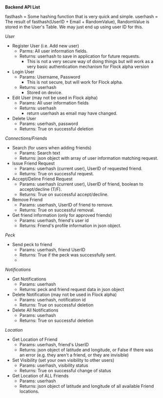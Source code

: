 **Backend API List**

fasthash = Some hashing function that is very quick and simple.
userhash = The result of fasthash(UserID + Email + RandomValue), RandomValue is stored in the User's Table. We may just end up using user ID for this.

*User*

 - Register User (i.e. Add new user)
     - Parms: All user information fields.
     - Returns: userhash to save in application for future requests.
         - This is not a very secure way of doing things but will work as a very basic authentication mechanism for Flock alpha version
 - Login User
     - Params: Username, Password
         - This is not secure, but will work for Flock alpha.
     - Returns: userhash
         - Stored on device.
 - Edit User (may not be used in Flock alpha)
     - Params: All user information fields
     - Returns: userhash
         - return userhash as email may have changed.
 - Delete User
     - Params: userhash, password
     - Returns: True on successful deletion
          
*Connections/Friends*

 - Search (for users when adding friends)
     - Params: Search text
     - Returns: json object with array of user information matching request.
 - Issue Friend Request
     - Params: userhash (current user), UserID of requested friend.
     - Returns: True on successful request.
 - Accept/Deline Friend Request
     - Params: userhash (current user), UserID of friend, boolean to accept/decline (T/F).
     - Returns: True on successful accept/decline.
 - Remove Friend
     - Params: userhash, UserID of friend to remove.
     - Returns: True on successful removal.
 - Get friend information (only for approved friends)
     - Params: userhash, friend's user id
     - Returns: Friend's profile information in json object.

*Peck*

 - Send peck to friend
     - Params: userhash, friend UserID
     - Returns: True if the peck was successfully sent.
     - 
*Notifications*

 - Get Notifications
     - Params: userhash
     - Returns: peck and friend request data in json object
 - Delete Notification (may not be used in Flock alpha)
     - Params: userhash, notification id
     - Returns: True on successful deletion
 - Delete All Notifications
     - Params: userhash
     - Returns: True on successful deletion
     
*Location*

 - Get Location of Friend
     - Params: userhash, friend's UserID
     - Returns: json object of latitude and longitude, or False if there was an error (e.g. they aren't a friend, or they are invisible)
 - Set Visibility (set your own visibility to other users)
     - Params: userhash, visibility status
     - Returns: True on successful change of status
 - Get Location of ALL Friends
     - Params: userhash
     - Returns: json object of latitude and longitude of all available Friend locations.
     
